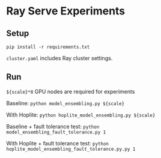 # Ray Serve Experiments

## Setup

```
pip install -r requirements.txt
```

`cluster.yaml` includes Ray cluster settings.

## Run

`${scale}*8` GPU nodes are required for experiments

Baseline: `python model_ensembling.py ${scale}`

With Hoplite: `python hoplite_model_ensembling.py ${scale}`

Baseline + fault tolerance test: `python model_ensembling_fault_tolerance.py 1`

With Hoplite + fault tolerance test: `python hoplite_model_ensembling_fault_tolerance.py.py 1`
